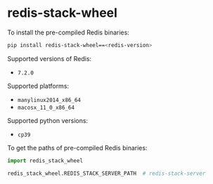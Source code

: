 # redis-stack-wheel

To install the pre-compiled Redis binaries:

```sh
pip install redis-stack-wheel==<redis-version>
```

Supported versions of Redis:

- `7.2.0`

Supported platforms:

- `manylinux2014_x86_64`
- `macosx_11_0_x86_64`

Supported python versions:

- `cp39`

To get the paths of pre-compiled Redis binaries:

```python
import redis_stack_wheel

redis_stack_wheel.REDIS_STACK_SERVER_PATH  # redis-stack-server
```
